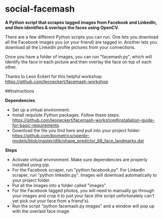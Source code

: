 # social-facemash

**A Python script that scrapes tagged images from Facebook and LinkedIn, and then identifies & overlays the faces using OpenCV.**

There are a few different Python scripts you can run. One lets you download all the Facebook images you (or your friend) are tagged in. Another lets you download all the LinkedIn profile pictures from your connections.

Once you have a folder of images, you can run "facemash.py", which will identify the face in each picture and then overlay the face on top of each other.

Thanks to Leon Eckert for this helpful workshop: https://github.com/leoneckert/facemash-workshop

##Instructions

**Dependencies**

* Set up a virtual environment.
* Install requisite Python packages. Follow these steps: https://github.com/leoneckert/facemash-workshop#installation-guide-for-basic-requirements
* Download the file you find here and pull into your project folder: https://github.com/biometrics/openbr-models/blob/master/dlib/shape_predictor_68_face_landmarks.dat

**Steps**

* Activate virtual environment. Make sure dependencies are properly installed using pip.
* For the Facebook scraper, run "python facebook.py". For LinkedIn scraper, run "python linkedin.py". Images will download automatically to your project folder.
* Put all the images into a folder called "images".
* For the Facebook tagged photos, you will need to manually go through your images and crop it to just your face (the script unfortunately can't yet pick out your face from a friend's).
* Run the script "python facemash.py images" and a window will pop up with the overlaid face image.
